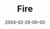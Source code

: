 ---
layout: message
category: message
series: "Symbols"
title: "Fire"
date: 2004-02-29-00-00
message_id: 182
audio: "http://s3.amazonaws.com/crossroads-media/media/legacy/mp3/Symbols_03_02-29-04_Fire.mp3"
audio-duration: "32:05"
flag: "N"
---